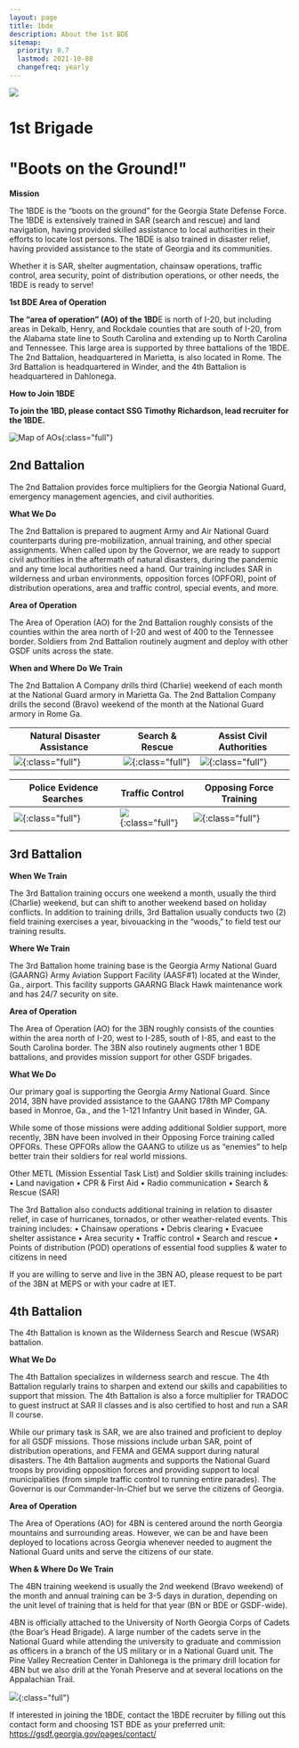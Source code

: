 ```yaml
---
layout: page
title: 1bde
description: About the 1st BDE
sitemap:
  priority: 0.7
  lastmod: 2021-10-08
  changefreq: yearly
---
```

![](/images/1bde-creat.png)

# 1st Brigade

# "Boots on the Ground!"



**Mission**

The 1BDE is the “boots on the ground” for the Georgia State Defense Force. The 1BDE is extensively trained in SAR (search and rescue) and land navigation, having provided skilled assistance to local authorities in their efforts to locate lost persons. The 1BDE is also trained in disaster relief, having provided assistance to the state of Georgia and its communities.

Whether it is SAR, shelter augmentation, chainsaw operations, traffic control, area security, point of distribution operations, or other needs, the 1BDE is ready to serve!

**1st BDE Area of Operation**

**The “area of operation” (AO) of the 1BD**E is north of I-20, but including areas in Dekalb, Henry, and Rockdale counties that are south of I-20, from the Alabama state line to South Carolina and extending up to North Carolina and Tennessee. This large area is supported by three battalions of the 1BDE. The 2nd Battalion, headquartered in Marietta, is also located in Rome. The 3rd Battalion is headquartered in Winder, and the 4th Battalion is headquartered in Dahlonega. 

**How to Join 1BDE**

**To join the 1BD, please contact SSG Timothy Richardson, lead recruiter for the 1BDE.**

![Map of AOs](/images/picture1.png){:class="full"}

## 2nd Battalion

The 2nd Battalion provides force multipliers for the Georgia National Guard, emergency management agencies, and civil authorities.

**What We Do**

The 2nd Battalion is prepared to augment Army and Air National Guard counterparts during pre-mobilization, annual training, and other special assignments.  When called upon by the Governor, we are ready to support civil authorities in the aftermath of natural disasters, during the pandemic and any time local authorities need a hand.  Our training includes SAR in wilderness and urban environments, opposition forces (OPFOR), point of distribution  operations, area and traffic control, special events, and more.

**Area of Operation**

The Area of Operation (AO) for the 2nd Battalion roughly consists of the counties within the area north of I-20 and west of 400 to the Tennessee border. Soldiers from 2nd Battalion routinely augment and deploy with other GSDF units across the state.

**When and Where Do We Train**

The 2nd Battalion A Company drills third (Charlie) weekend of each month at the National Guard armory in Marietta Ga. The 2nd Battalion Company drills the second (Bravo) weekend of the month at the National Guard armory in Rome Ga. 

| ﻿ Natural Disaster Assistance           | Search & Rescue                           | Assist Civil Authorities                 |
| --------------------------------------- | ----------------------------------------- | ---------------------------------------- |
| ![](/images/topleft.png){:class="full"} | ![](/images/topmiddle.png){:class="full"} | ![](/images/topright.png){:class="full"} |

| ﻿ Police Evidence Searches                 | Traffic Control                              | Opposing Force Training                     |
| ------------------------------------------ | -------------------------------------------- | ------------------------------------------- |
| ![](/images/bottomleft.png){:class="full"} | ![](/images/bottommiddle.png){:class="full"} | ![](/images/bottomright.png){:class="full"} |

## 3rd Battalion

**When We Train**

The 3rd Battalion training occurs one weekend a month, usually the third (Charlie) weekend, but can shift to another weekend based on holiday conflicts. In addition to training drills, 3rd Battalion usually conducts two (2) field training exercises a year, bivouacking in the “woods,” to field test our training results.

**Where We Train**

The 3rd Battalion home training base is the Georgia Army National Guard (GAARNG) Army Aviation Support Facility (AASF#1) located at the Winder, Ga., airport. This facility supports GAARNG Black Hawk maintenance work and has 24/7 security on site.

**Area of Operation**

The Area of Operation (AO) for the 3BN roughly consists of the counties within the area north of I-20, west to I-285, south of I-85, and east to the South Carolina border. The 3BN also routinely augments other 1 BDE battalions, and provides mission support for other GSDF brigades. 

**What We Do**

Our primary goal is supporting the Georgia Army National Guard. Since 2014, 3BN have provided assistance to the GAANG 178th MP Company based in Monroe, Ga., and the 1-121 Infantry Unit based in Winder, GA. 

While some of those missions were adding additional Soldier support, more recently, 3BN have been involved in their Opposing Force training called OPFORs. These OPFORs allow the GAANG to utilize us as “enemies” to help better train their soldiers for real world missions.

Other METL (Mission Essential Task List) and Soldier skills training includes:
•	Land navigation
•	CPR & First Aid
•	Radio communication
•	Search & Rescue (SAR)

The 3rd Battalion also conducts additional training in relation to disaster relief, in case of hurricanes, tornados, or other weather-related events. This training includes:
•	Chainsaw operations
•	Debris clearing
•	Evacuee shelter assistance
•	Area security
•	Traffic control
•	Search and rescue
•	Points of distribution (POD) operations of essential food supplies & water to citizens in need

If you are willing to serve and live in the 3BN AO, please request to be part of the 3BN at MEPS or with your cadre at IET.

## 4th Battalion

The 4th Battalion is known as the Wilderness Search and Rescue (WSAR) battalion.

**What We Do**

The 4th Battalion specializes in wilderness search and rescue. The 4th Battalion regularly trains to sharpen and extend our skills and capabilities to support that mission. The 4th Battalion is also a force multiplier for TRADOC to guest instruct at SAR II classes and is also certified to host and run a SAR II course.  

While our primary task is SAR, we are also trained and proficient to deploy for all GSDF missions. Those missions include urban SAR, point of distribution operations, and FEMA and GEMA support during natural disasters. The 4th Battalion augments and supports the National Guard troops by providing opposition forces and providing support to local municipalities (from simple traffic control to running entire parades).  The Governor is our Commander-In-Chief but we serve the citizens of Georgia.

**Area of Operation**

The Area of Operations (AO) for 4BN is centered around the north Georgia mountains and surrounding areas.  However, we can be and have been deployed to locations across Georgia whenever needed to augment the National Guard units and serve the citizens of our state.  

**When & Where Do We Train**

The 4BN training weekend is usually the 2nd weekend (Bravo weekend) of the month and annual training can be 3-5 days in duration, depending on the unit level of training that is held for that year (BN or BDE or GSDF-wide).

4BN is officially attached to the University of North Georgia Corps of Cadets (the Boar’s Head Brigade).  A large number of the cadets serve in the National Guard while attending the university to graduate and commission as officers in a branch of the US military or in a National Guard unit.  The Pine Valley Recreation Center in Dahlonega is the primary drill location for 4BN but we also drill at the Yonah Preserve and at several locations on the Appalachian Trail.

![](/images/41.png){:class="full"}

If interested in joining the 1BDE, contact the 1BDE recruiter by filling out this contact form and choosing 1ST BDE as your preferred unit: <https://gsdf.georgia.gov/pages/contact/>